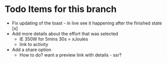 # Todo Items for this branch

- Fix updating of the toast - in live see it happening after the finished state [x]
- Add more details about the effort that was selected
  - IE 350W for 5mins 30s = xJoules 
  - link to activity
- Add a share option
  - How to do? want a preview link with details - ssr? 